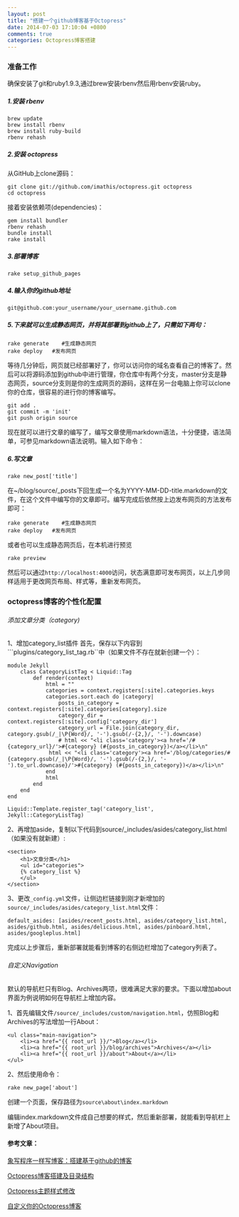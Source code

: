 ```yaml
---
layout: post
title: "搭建一个github博客基于Octopress"
date: 2014-07-03 17:10:04 +0800
comments: true
categories: Octopress博客搭建
---
```


<!--more-->
### 准备工作

确保安装了git和ruby1.9.3,通过brew安装rbenv然后用rbenv安装ruby。

##### 1.安装 rbenv
	
	brew update
	brew install rbenv
	brew install ruby-build
	rbenv rehash
	
##### 2.安装 octopress
	
从GitHub上clone源码：

	git clone git://github.com/imathis/octopress.git octopress
	cd octopress	
	
接着安装依赖项(dependencies)：

	gem install bundler
	rbenv rehash    
	bundle install
	rake install
	
##### 3.部署博客

	rake setup_github_pages
	
##### 4.输入你的github地址
	
	git@github.com:your_username/your_username.github.com
	
##### 5.下来就可以生成静态网页，并将其部署到github上了，只需如下两句：


	rake generate    #生成静态网页
	rake deploy   #发布网页

等待几分钟后，网页就已经部署好了，你可以访问你的域名查看自己的博客了。然后可以将源码添加到github中进行管理，你仓库中有两个分支，master分支是静态网页，source分支则是你的生成网页的源码，这样在另一台电脑上你可以clone你的仓库，很容易的进行你的博客编写。

	git add .
	git commit -m 'init'
	git push origin source

现在就可以进行文章的编写了，编写文章使用markdown语法，十分便捷，语法简单，可参见markdown语法说明。输入如下命令：

##### 6.写文章
	rake new_post['title']

在~/blog/source/_posts下回生成一个名为YYYY-MM-DD-title.markdown的文件，在这个文件中编写你的文章即可。编写完成后依然按上边发布网页的方法发布即可：

	rake generate    #生成静态网页
	rake deploy   #发布网页

或者也可以生成静态网页后，在本机进行预览

	rake preview

然后可以通过```http://localhost:4000```访问，状态满意即可发布网页，以上几步同样适用于更改网页布局、样式等，重新发布网页。
	
	
### octopress博客的个性化配置
###### 添加文章分类（category)

1、增加category_list插件
首先，保存以下内容到```plugins/category_list_tag.rb``中（如果文件不存在就新创建一个）：
	
	module Jekyll
    	class CategoryListTag < Liquid::Tag
        	def render(context)
            	html = ""
            	categories = context.registers[:site].categories.keys
            	categories.sort.each do |category|
                	posts_in_category = context.registers[:site].categories[category].size
                	category_dir = context.registers[:site].config['category_dir']
                	category_url = File.join(category_dir, category.gsub(/_|\P{Word}/, '-').gsub(/-{2,}/, '-').downcase)
                	# html << "<li class='category'><a href='/#{category_url}/'>#{category} (#{posts_in_category})</a></li>\n"
               	 html << "<li class='category'><a href='/blog/categories/#{category.gsub(/_|\P{Word}/, '-').gsub(/-{2,}/, '-').to_url.downcase}/'>#{category} (#{posts_in_category})</a></li>\n"
            	end
            	html
       	 	end
    	end
	end

	Liquid::Template.register_tag('category_list', Jekyll::CategoryListTag)
	


2、再增加aside，复制以下代码到source/_includes/asides/category_list.html（如果没有就新建）:

	<section>
 		<h1>文章分类</h1>
 		<ul id="categories">
  		{% category_list %}
 		</ul>
	</section>
	
	
3、更改```_config.yml```文件，让侧边栏链接到刚才新增加的```source/_includes/asides/category_list.html```文件：


	default_asides: [asides/recent_posts.html, asides/category_list.html, asides/github.html, asides/delicious.html, asides/pinboard.html, asides/googleplus.html]


完成以上步骤后，重新部署就能看到博客的右侧边栏增加了category列表了。




###### 自定义Navigation

默认的导航栏只有Blog、Archives两项，很难满足大家的要求。下面以增加about界面为例说明如何在导航栏上增加内容。

1、首先编辑文件```/source/_includes/custom/navigation.html```，仿照Blog和Archives的写法增加一行About：

	<ul class="main-navigation">
  		<li><a href="{{ root_url }}/">Blog</a></li>
  		<li><a href="{{ root_url }}/blog/archives">Archives</a></li>
  		<li><a href="{{ root_url }}/about">About</a></li>
	</ul>
	

2、然后使用命令：

	rake new_page['about']

创建一个页面，保存路径为```source\about\index.markdown```

编辑index.markdown文件成自己想要的样式，然后重新部署，就能看到导航栏上新增了About项目。


#### 参考文章：
[象写程序一样写博客：搭建基于github的博客](http://blog.devtang.com/blog/2012/02/10/setup-blog-based-on-github/)

[Octopress博客搭建及目录结构](http://812lcl.com/blog/2013/10/25/octopressbo-ke-da-jian-ji-mu-lu-jie-gou/)

[Octopress主题样式修改](http://812lcl.com/blog/2013/10/27/octopresszhu-ti-yang-shi-xiu-gai/)

[自定义你的Octopress博客](http://foggry.com/blog/2014/04/28/custom-your-octopress-blog/)